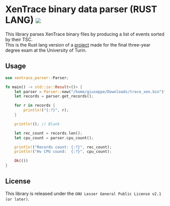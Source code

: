 # XenTrace binary data parser (RUST LANG) [![](https://img.shields.io/github/v/tag/giuseppe998e/xentrace-parser-rs?style=flat-square)](https://github.com/giuseppe998e/xentrace-parser-rs/tags)

This library parses XenTrace binary files by producing a list of events sorted by their TSC.  
This is the Rust lang version of a [project](https://github.com/giuseppe998e/xentrace-parser) made for the final three-year degree exam at the University of Turin.  

## Usage
```rust
use xentrace_parser::Parser;

fn main() -> std::io::Result<()> {
    let parser = Parser::new("/home/giuseppe/Downloads/trace_xen.bin")?;
    let records = parser.get_records();

    for r in records {
        println!("{:?}", r);
    }

    println!(); // Blank

    let rec_count = records.len();
    let cpu_count = parser.cpu_count();

    println!("Records count: {:?}", rec_count);
    println!("Hv CPU cound:  {:?}", cpu_count);

    Ok(())
}
```

## License
This library is released under the `GNU Lesser General Public License v2.1 (or later)`.  